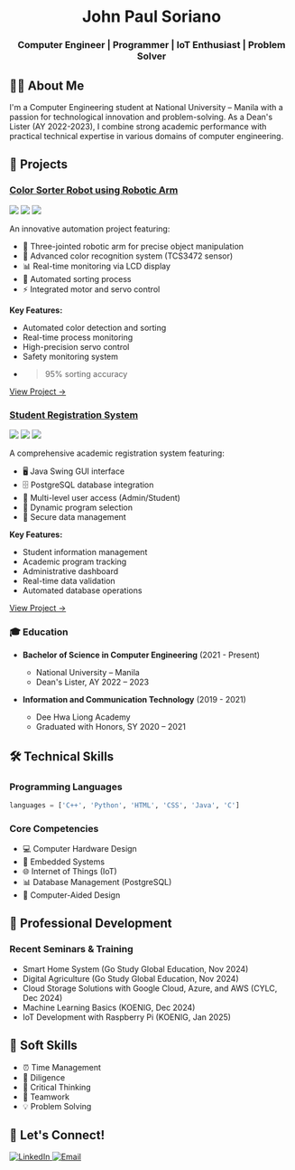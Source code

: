 <div align="center">
  <h1>John Paul Soriano</h1>
  <h3>Computer Engineer | Programmer | IoT Enthusiast | Problem Solver</h3>
</div>

## 👨‍💻 About Me

I'm a Computer Engineering student at National University – Manila with a passion for technological innovation and problem-solving. As a Dean's Lister (AY 2022-2023), I combine strong academic performance with practical technical expertise in various domains of computer engineering.

## 🚀 Projects

### [Color Sorter Robot using Robotic Arm](https://github.com/jhnplsrno/ColorSorterRobot)
<img src="https://img.shields.io/badge/Arduino-00979D?style=for-the-badge&logo=Arduino&logoColor=white"/>
<img src="https://img.shields.io/badge/C%2B%2B-00599C?style=for-the-badge&logo=c%2B%2B&logoColor=white"/>
<img src="https://img.shields.io/badge/Hardware-555555?style=for-the-badge&logo=arduino&logoColor=white"/>

An innovative automation project featuring:
- 🤖 Three-jointed robotic arm for precise object manipulation
- 🎨 Advanced color recognition system (TCS3472 sensor)
- 📊 Real-time monitoring via LCD display
- 🔄 Automated sorting process
- ⚡ Integrated motor and servo control

**Key Features:**
- Automated color detection and sorting
- Real-time process monitoring
- High-precision servo control
- Safety monitoring system
- >95% sorting accuracy

[View Project →](https://github.com/jhnplsrno/Color_Sorting_Robot)

### [Student Registration System](https://github.com/jhnplsrno/StudentRegistration)
<img src="https://img.shields.io/badge/Java-ED8B00?style=for-the-badge&logo=java&logoColor=white"/>
<img src="https://img.shields.io/badge/PostgreSQL-316192?style=for-the-badge&logo=postgresql&logoColor=white"/>
<img src="https://img.shields.io/badge/Swing-ED8B00?style=for-the-badge&logo=java&logoColor=white"/>

A comprehensive academic registration system featuring:
- 🖥️ Java Swing GUI interface
- 🗄️ PostgreSQL database integration
- 👥 Multi-level user access (Admin/Student)
- 📝 Dynamic program selection
- 🔐 Secure data management

**Key Features:**
- Student information management
- Academic program tracking
- Administrative dashboard
- Real-time data validation
- Automated database operations

[View Project →](https://github.com/jhnplsrno/StudentRegistration)

### 🎓 Education
- **Bachelor of Science in Computer Engineering** (2021 - Present)
  - National University – Manila
  - Dean's Lister, AY 2022 – 2023

- **Information and Communication Technology** (2019 - 2021)
  - Dee Hwa Liong Academy
  - Graduated with Honors, SY 2020 – 2021

## 🛠️ Technical Skills

### Programming Languages
```python
languages = ['C++', 'Python', 'HTML', 'CSS', 'Java', 'C']
```

### Core Competencies
- 💻 Computer Hardware Design
- 🔧 Embedded Systems
- 🌐 Internet of Things (IoT)
- 📊 Database Management (PostgreSQL)
- 📐 Computer-Aided Design

## 🌱 Professional Development

### Recent Seminars & Training
- Smart Home System (Go Study Global Education, Nov 2024)
- Digital Agriculture (Go Study Global Education, Nov 2024)
- Cloud Storage Solutions with Google Cloud, Azure, and AWS (CYLC, Dec 2024)
- Machine Learning Basics (KOENIG, Dec 2024)
- IoT Development with Raspberry Pi (KOENIG, Jan 2025)

## 💪 Soft Skills
- ⏰ Time Management
- 📝 Diligence
- 🤔 Critical Thinking
- 🤝 Teamwork
- 💡 Problem Solving

## 🤝 Let's Connect!

<div align="left">
  <a href="https://www.linkedin.com/in/jhnplsrno" target="_blank">
    <img src="https://img.shields.io/badge/LinkedIn-0077B5?style=for-the-badge&logo=linkedin&logoColor=white" alt="LinkedIn"/>
  </a>
  <a href="mailto:Jhnplsrno2004@gmail.com">
    <img src="https://img.shields.io/badge/Email-D14836?style=for-the-badge&logo=gmail&logoColor=white" alt="Email"/>
  </a>
</div>
